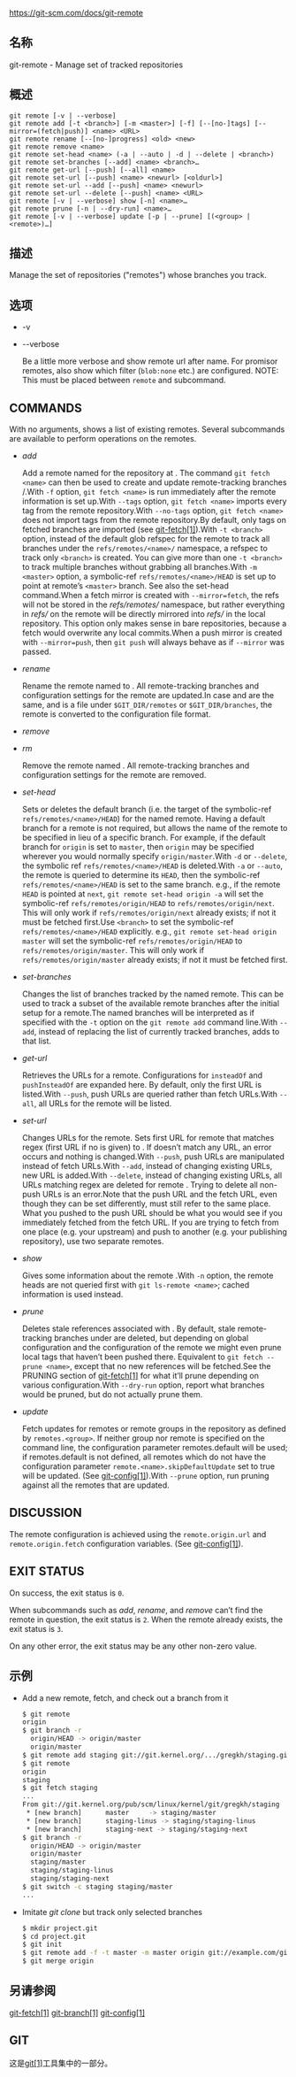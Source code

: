 https://git-scm.com/docs/git-remote

## 名称

git-remote - Manage set of tracked repositories

## 概述

```
git remote [-v | --verbose]
git remote add [-t <branch>] [-m <master>] [-f] [--[no-]tags] [--mirror=(fetch|push)] <name> <URL>
git remote rename [--[no-]progress] <old> <new>
git remote remove <name>
git remote set-head <name> (-a | --auto | -d | --delete | <branch>)
git remote set-branches [--add] <name> <branch>…
git remote get-url [--push] [--all] <name>
git remote set-url [--push] <name> <newurl> [<oldurl>]
git remote set-url --add [--push] <name> <newurl>
git remote set-url --delete [--push] <name> <URL>
git remote [-v | --verbose] show [-n] <name>…
git remote prune [-n | --dry-run] <name>…
git remote [-v | --verbose] update [-p | --prune] [(<group> | <remote>)…]
```

## 描述

Manage the set of repositories ("remotes") whose branches you track.

## 选项

- -v

- --verbose

  Be a little more verbose and show remote url after name. For promisor remotes, also show which filter (`blob:none` etc.) are configured. NOTE: This must be placed between `remote` and subcommand.

## COMMANDS

With no arguments, shows a list of existing remotes. Several subcommands are available to perform operations on the remotes.

- *add*

  Add a remote named <name> for the repository at <URL>. The command `git fetch <name>` can then be used to create and update remote-tracking branches <name>/<branch>.With `-f` option, `git fetch <name>` is run immediately after the remote information is set up.With `--tags` option, `git fetch <name>` imports every tag from the remote repository.With `--no-tags` option, `git fetch <name>` does not import tags from the remote repository.By default, only tags on fetched branches are imported (see [git-fetch[1]](../git-fetch)).With `-t <branch>` option, instead of the default glob refspec for the remote to track all branches under the `refs/remotes/<name>/` namespace, a refspec to track only `<branch>` is created. You can give more than one `-t <branch>` to track multiple branches without grabbing all branches.With `-m <master>` option, a symbolic-ref `refs/remotes/<name>/HEAD` is set up to point at remote’s `<master>` branch. See also the set-head command.When a fetch mirror is created with `--mirror=fetch`, the refs will not be stored in the *refs/remotes/* namespace, but rather everything in *refs/* on the remote will be directly mirrored into *refs/* in the local repository. This option only makes sense in bare repositories, because a fetch would overwrite any local commits.When a push mirror is created with `--mirror=push`, then `git push` will always behave as if `--mirror` was passed.

- *rename*

  Rename the remote named <old> to <new>. All remote-tracking branches and configuration settings for the remote are updated.In case <old> and <new> are the same, and <old> is a file under `$GIT_DIR/remotes` or `$GIT_DIR/branches`, the remote is converted to the configuration file format.

- *remove*

- *rm*

  Remove the remote named <name>. All remote-tracking branches and configuration settings for the remote are removed.

- *set-head*

  Sets or deletes the default branch (i.e. the target of the symbolic-ref `refs/remotes/<name>/HEAD`) for the named remote. Having a default branch for a remote is not required, but allows the name of the remote to be specified in lieu of a specific branch. For example, if the default branch for `origin` is set to `master`, then `origin` may be specified wherever you would normally specify `origin/master`.With `-d` or `--delete`, the symbolic ref `refs/remotes/<name>/HEAD` is deleted.With `-a` or `--auto`, the remote is queried to determine its `HEAD`, then the symbolic-ref `refs/remotes/<name>/HEAD` is set to the same branch. e.g., if the remote `HEAD` is pointed at `next`, `git remote set-head origin -a` will set the symbolic-ref `refs/remotes/origin/HEAD` to `refs/remotes/origin/next`. This will only work if `refs/remotes/origin/next` already exists; if not it must be fetched first.Use `<branch>` to set the symbolic-ref `refs/remotes/<name>/HEAD` explicitly. e.g., `git remote set-head origin master` will set the symbolic-ref `refs/remotes/origin/HEAD` to `refs/remotes/origin/master`. This will only work if `refs/remotes/origin/master` already exists; if not it must be fetched first.

- *set-branches*

  Changes the list of branches tracked by the named remote. This can be used to track a subset of the available remote branches after the initial setup for a remote.The named branches will be interpreted as if specified with the `-t` option on the `git remote add` command line.With `--add`, instead of replacing the list of currently tracked branches, adds to that list.

- *get-url*

  Retrieves the URLs for a remote. Configurations for `insteadOf` and `pushInsteadOf` are expanded here. By default, only the first URL is listed.With `--push`, push URLs are queried rather than fetch URLs.With `--all`, all URLs for the remote will be listed.

- *set-url*

  Changes URLs for the remote. Sets first URL for remote <name> that matches regex <oldurl> (first URL if no <oldurl> is given) to <newurl>. If <oldurl> doesn’t match any URL, an error occurs and nothing is changed.With `--push`, push URLs are manipulated instead of fetch URLs.With `--add`, instead of changing existing URLs, new URL is added.With `--delete`, instead of changing existing URLs, all URLs matching regex <URL> are deleted for remote <name>. Trying to delete all non-push URLs is an error.Note that the push URL and the fetch URL, even though they can be set differently, must still refer to the same place. What you pushed to the push URL should be what you would see if you immediately fetched from the fetch URL. If you are trying to fetch from one place (e.g. your upstream) and push to another (e.g. your publishing repository), use two separate remotes.

- *show*

  Gives some information about the remote <name>.With `-n` option, the remote heads are not queried first with `git ls-remote <name>`; cached information is used instead.

- *prune*

  Deletes stale references associated with <name>. By default, stale remote-tracking branches under <name> are deleted, but depending on global configuration and the configuration of the remote we might even prune local tags that haven’t been pushed there. Equivalent to `git fetch --prune <name>`, except that no new references will be fetched.See the PRUNING section of [git-fetch[1]](../git-fetch) for what it’ll prune depending on various configuration.With `--dry-run` option, report what branches would be pruned, but do not actually prune them.

- *update*

  Fetch updates for remotes or remote groups in the repository as defined by `remotes.<group>`. If neither group nor remote is specified on the command line, the configuration parameter remotes.default will be used; if remotes.default is not defined, all remotes which do not have the configuration parameter `remote.<name>.skipDefaultUpdate` set to true will be updated. (See [git-config[1]](../git-config)).With `--prune` option, run pruning against all the remotes that are updated.

## DISCUSSION

The remote configuration is achieved using the `remote.origin.url` and `remote.origin.fetch` configuration variables. (See [git-config[1]](../git-config)).

## EXIT STATUS

On success, the exit status is `0`.

When subcommands such as *add*, *rename*, and *remove* can’t find the remote in question, the exit status is `2`. When the remote already exists, the exit status is `3`.

On any other error, the exit status may be any other non-zero value.

## 示例

- Add a new remote, fetch, and check out a branch from it

  ``` bash
  $ git remote
  origin
  $ git branch -r
    origin/HEAD -> origin/master
    origin/master
  $ git remote add staging git://git.kernel.org/.../gregkh/staging.git
  $ git remote
  origin
  staging
  $ git fetch staging
  ...
  From git://git.kernel.org/pub/scm/linux/kernel/git/gregkh/staging
   * [new branch]      master     -> staging/master
   * [new branch]      staging-linus -> staging/staging-linus
   * [new branch]      staging-next -> staging/staging-next
  $ git branch -r
    origin/HEAD -> origin/master
    origin/master
    staging/master
    staging/staging-linus
    staging/staging-next
  $ git switch -c staging staging/master
  ...
  ```

- Imitate *git clone* but track only selected branches

  ``` bash
  $ mkdir project.git
  $ cd project.git
  $ git init
  $ git remote add -f -t master -m master origin git://example.com/git.git/
  $ git merge origin
  ```

## 另请参阅

[git-fetch[1]](../git-fetch) [git-branch[1]](../git-branch) [git-config[1]](../git-config)

## GIT

  这是[git[1]](../../Git)工具集中的一部分。